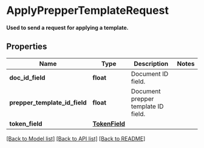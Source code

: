 # ApplyPrepperTemplateRequest

#### Used to send a request for applying a template.

## Properties
Name | Type | Description | Notes
------------ | ------------- | ------------- | -------------
**doc_id_field** | **float** | Document ID field. | 
**prepper_template_id_field** | **float** | Document prepper template ID field. | 
**token_field** | [**TokenField**](TokenField.md) |  | 

[[Back to Model list]](../README.md#documentation-for-models) [[Back to API list]](../README.md#documentation-for-api-endpoints) [[Back to README]](../README.md)


